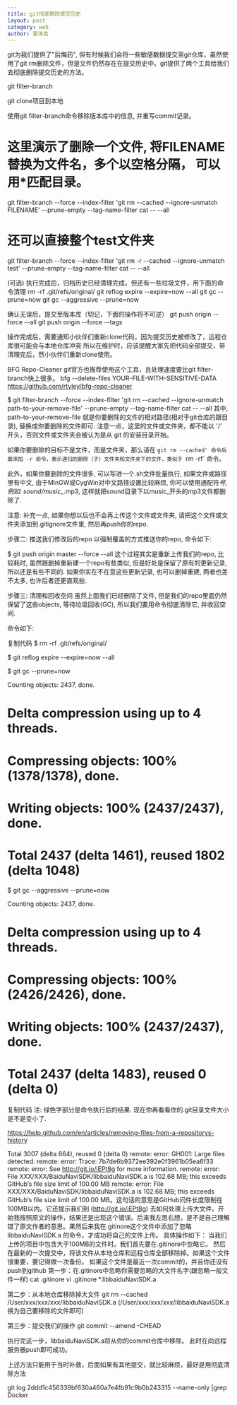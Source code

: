 ```yaml
---
title: git彻底删除提交历史
layout: post
category: web
author: 夏泽民
---
```

git为我们提供了"后悔药", 但有时候我们会将一些敏感数据提交至git仓库，虽然使用了git rm删除文件，但是文件仍然存在在提交历史中。git提供了两个工具给我们去彻底删除提交历史的方法。
<!-- more -->
git filter-branch

git clone项目到本地

使用git filter-branch命令移除版本库中的信息, 并重写commit记录。
# 这里演示了删除一个文件, 将FILENAME替换为文件名，多个以空格分隔， 可以用*匹配目录。

git filter-branch --force --index-filter 'git rm --cached --ignore-unmatch FILENAME' --prune-empty --tag-name-filter cat -- --all

# 还可以直接整个test文件夹
git filter-branch --force --index-filter 'git rm -r --cached --ignore-unmatch test' --prune-empty --tag-name-filter cat -- --all

(可选) 执行完成后，归档历史已经清理完成，但还有一些垃圾文件，用下面的命令清理
rm -rf .git/refs/original/
git reflog expire --expire=now --all
git gc --prune=now
git gc --aggressive --prune=now



确认无误后，提交至版本库（切记，下面的操作将不可逆）
git push origin --force --all
git push origin --force --tags



操作完成后，需要通知小伙伴们重新clone代码，因为提交历史被修改了，远程仓库很可能会与本地仓库冲突
所以在维护时，应该提醒大家先把代码全部提交，带清理完后，然小伙伴们重新clone使用。


BFG Repo-Cleaner
git官方也推荐使用这个工具，且处理速度要比git filter-branch快上很多。
bfg --delete-files YOUR-FILE-WITH-SENSITIVE-DATA
https://github.com/rtyley/bfg-repo-cleaner



$ git filter-branch --force --index-filter 'git rm --cached --ignore-unmatch path-to-your-remove-file' --prune-empty --tag-name-filter cat -- --all
其中, path-to-your-remove-file 就是你要删除的文件的相对路径(相对于git仓库的跟目录), 替换成你要删除的文件即可. 注意一点，这里的文件或文件夹，都不能以 '/' 开头，否则文件或文件夹会被认为是从 git 的安装目录开始。

如果你要删除的目标不是文件，而是文件夹，那么请在 `git rm --cached' 命令后面添加 -r 命令，表示递归的删除（子）文件夹和文件夹下的文件，类似于 `rm -rf` 命令。

此外，如果你要删除的文件很多, 可以写进一个.sh文件批量执行, 如果文件或路径里有中文, 由于MinGW或CygWin对中文路径设置比较麻烦, 你可以使用通配符*号, 例如: sound/music_*.mp3, 这样就把sound目录下以music_开头的mp3文件都删除了.

注意: 补充一点, 如果你想以后也不会再上传这个文件或文件夹, 请把这个文件或文件夹添加到.gitignore文件里, 然后再push你的repo.

步骤二: 推送我们修改后的repo
以强制覆盖的方式推送你的repo, 命令如下:

$ git push origin master --force --all
这个过程其实是重新上传我们的repo, 比较耗时, 虽然跟删掉重新建一个repo有些类似, 但是好处是保留了原有的更新记录, 所以还是有些不同的. 如果你实在不在意这些更新记录, 也可以删掉重建, 两者也差不太多, 也许后者还更直观些.

步骤三: 清理和回收空间
虽然上面我们已经删除了文件, 但是我们的repo里面仍然保留了这些objects, 等待垃圾回收(GC), 所以我们要用命令彻底清除它, 并收回空间.

命令如下:

复制代码
$ rm -rf .git/refs/original/

$ git reflog expire --expire=now --all

$ git gc --prune=now

Counting objects: 2437, done.
# Delta compression using up to 4 threads.
# Compressing objects: 100% (1378/1378), done.
# Writing objects: 100% (2437/2437), done.
# Total 2437 (delta 1461), reused 1802 (delta 1048)

$ git gc --aggressive --prune=now

Counting objects: 2437, done.
# Delta compression using up to 4 threads.
# Compressing objects: 100% (2426/2426), done.
# Writing objects: 100% (2437/2437), done.
# Total 2437 (delta 1483), reused 0 (delta 0)
复制代码
注: 绿色字部分是命令执行后的结果.
现在你再看看你的.git目录文件大小是不是变小了.




https://help.github.com/en/articles/removing-files-from-a-repositorys-history

Total 3007 (delta 664), reused 0 (delta 0)
remote: error: GH001: Large files detected.
remote: error: Trace: 7b7de6b9372ee392e0f3961b05ea6f33
remote: error: See http://git.io/iEPt8g for more information.
remote: error: File  XXX/XXX/BaiduNaviSDK/libbaiduNaviSDK.a is 102.68 MB; this exceeds GitHub‘s file size limit of 100.00 MB
remote: error: File  XXX/XXX/BaiduNaviSDK/libbaiduNaviSDK.a is 102.68 MB; this exceeds GitHub‘s file size limit of 100.00 MB。这句话的意思是GitHub问件长度限制在100MB以内。它还提示我们到 (http://git.io/iEPt8g) 去如何处理上传大文件。开始我按照原文的操作，结果还是出现这个错误。后来我左思右想，是不是自己理解错了原文作者的意思。果然后来我在.gitinore这个文件中添加了忽略libbaiduNaviSDK.a 的命令，才成功将自己的文件上传。
具体操作如下：
当我们上传的项目中包含大于100MB的文件时。我们首先要在.gitinore中忽略它。
然后在最新的一次提交中，将该文件从本地仓库和远程仓库全部移除掉。如果这个文件很重要，要记得做一次备份。
如果这个文件是最近一次commit的，并且你还没有push到github
第一步：在.gitinore中忽略你需要忽略的大文件名字(跟忽略一般文件一样)
cat .gitinore
vi .gitinore
*.libbaiduNaviSDK.a

第二步：从本地仓库移除掉大文件
git rm --cached /User/xxx/xxx/xxx/libbaiduNaviSDK.a (/User/xxx/xxx/xxx/libbaiduNaviSDK.a换为自己要移除的文件即可)

第三步：提交我们的操作
git commit --amend -CHEAD

执行完这一步，libbaiduNaviSDK.a将从你的commit仓库中移除。
此时在向远程服务器push即可成功。

上述方法只能用于当时补救，后面如果有其他提交，就比较麻烦，最好是用彻底清除方法


 git log 2ddd1c456339bf630a460a7e4fb91c9b0b243315 --name-only |grep Docker

 
